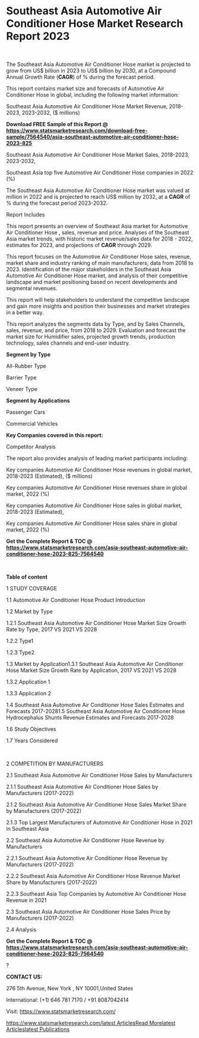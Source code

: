 <h1>Southeast Asia Automotive Air Conditioner Hose Market Research Report 2023</h1><br/><p>The Southeast Asia Automotive Air Conditioner Hose market is projected to grow from US$ billion in 2023 to US$ billion by 2030, at a Compound Annual Growth Rate (<strong>CAGR</strong>) of % during the forecast period.</p>
 
 
 
 <p>This report contains market size and forecasts of Automotive Air Conditioner Hose in global, including the following market information:</p>
 
 
 
 <p>Southeast Asia Automotive Air Conditioner Hose Market Revenue, 2018-2023, 2023-2032, ($ millions)</p>
 
 
 
 <p><strong>Download FREE Sample of this Report @ <a href="https://www.statsmarketresearch.com/download-free-sample/7564540/asia-southeast-automotive-air-conditioner-hose-2023-825">https://www.statsmarketresearch.com/download-free-sample/7564540/asia-southeast-automotive-air-conditioner-hose-2023-825</a></strong></p>
 
 
 
 <p>Southeast Asia Automotive Air Conditioner Hose Market Sales, 2018-2023, 2023-2032,</p>
 
 
 
 <p>Southeast Asia top five Automotive Air Conditioner Hose companies in 2022 (%)</p>
 
 
 
 <p>The Southeast Asia Automotive Air Conditioner Hose market was valued at million in 2022 and is projected to reach US$ million by 2032, at a <strong>CAGR</strong> of % during the forecast period 2023-2032.</p>
 
 
 
 <p>Report Includes</p>
 
 
 
 <p>This report presents an overview of Southeast Asia market for Automotive Air Conditioner Hose , sales, revenue and price. Analyses of the Southeast Asia market trends, with historic market revenue/sales data for 2018 - 2022, estimates for 2023, and projections of <strong>CAGR</strong> through 2029.</p>
 
 
 
 <p>This report focuses on the Automotive Air Conditioner Hose sales, revenue, market share and industry ranking of main manufacturers, data from 2018 to 2023. Identification of the major stakeholders in the Southeast Asia Automotive Air Conditioner Hose market, and analysis of their competitive landscape and market positioning based on recent developments and segmental revenues.</p>
 
 
 
 <p>This report will help stakeholders to understand the competitive landscape and gain more insights and position their businesses and market strategies in a better way.</p>
 
 
 
 <p>This report analyzes the segments data by Type, and by Sales Channels, sales, revenue, and price, from 2018 to 2029. Evaluation and forecast the market size for Humidifier sales, projected growth trends, production technology, sales channels and end-user industry.</p>
 
 
 
 <p><strong>Segment by Type</strong></p>
 
 
 
 <p>All-Rubber Type</p>
 
 
 
 <p>Barrier Type</p>
 
 
 
 <p>Veneer Type</p>
 
 
 
 <p><strong>Segment <strong><strong>by Applications</strong></strong></strong></p>
 
 
 
 <p>Passenger Cars</p>
 
 
 
 <p>Commercial Vehicles</p>
 
 
 
 <p><strong>Key Companies covered in this report:</strong></p>
 
 
 
 <p>Competitor Analysis</p>
 
 
 
 <p>The report also provides analysis of leading market participants including:</p>
 
 
 
 <p>Key companies Automotive Air Conditioner Hose revenues in global market, 2018-2023 (Estimated), ($ millions)</p>
 
 
 
 <p>Key companies Automotive Air Conditioner Hose revenues share in global market, 2022 (%)</p>
 
 
 
 <p>Key companies Automotive Air Conditioner Hose sales in global market, 2018-2023 (Estimated),</p>
 
 
 
 <p>Key companies Automotive Air Conditioner Hose sales share in global market, 2022 (%)</p>
 
 
 
 <div><b>Get the Complete Report & TOC @ <a href="https://www.statsmarketresearch.com/asia-southeast-automotive-air-conditioner-hose-2023-825-7564540">https://www.statsmarketresearch.com/asia-southeast-automotive-air-conditioner-hose-2023-825-7564540</a></b></div>
 
 
 
 <p><br />
 
 <b>Table of content</b></p>
 
 
 
 <p>1 STUDY COVERAGE<br />
 
 1.1 Automotive Air Conditioner Hose Product Introduction<br />
 
 1.2 Market by Type<br />
 
 1.2.1 Southeast Asia Automotive Air Conditioner Hose Market Size Growth Rate by Type, 2017 VS 2021 VS 2028<br />
 
 1.2.2 Type1<br />
 
 1.2.3 Type2<br />
 
 1.3 Market by Application1.3.1 Southeast Asia Automotive Air Conditioner Hose Market Size Growth Rate by Application, 2017 VS 2021 VS 2028<br />
 
 1.3.2 Application 1<br />
 
 1.3.3 Application 2<br />
 
 1.4 Southeast Asia Automotive Air Conditioner Hose Sales Estimates and Forecasts 2017-20281.5 Southeast Asia Automotive Air Conditioner Hose Hydrocephalus Shunts Revenue Estimates and Forecasts 2017-2028<br />
 
 1.6 Study Objectives<br />
 
 1.7 Years Considered<br />
 
 <br />
 
 2 COMPETITION BY MANUFACTURERS<br />
 
 2.1 Southeast Asia Automotive Air Conditioner Hose Sales by Manufacturers<br />
 
 2.1.1 Southeast Asia Automotive Air Conditioner Hose Sales by Manufacturers (2017-2022)<br />
 
 2.1.2 Southeast Asia Automotive Air Conditioner Hose Sales Market Share by Manufacturers (2017-2022)<br />
 
 2.1.3 Top Largest Manufacturers of Automotive Air Conditioner Hose in 2021 in Southeast Asia<br />
 
 2.2 Southeast Asia Automotive Air Conditioner Hose Revenue by Manufacturers<br />
 
 2.2.1 Southeast Asia Automotive Air Conditioner Hose Revenue by Manufacturers (2017-2022)<br />
 
 2.2.2 Southeast Asia Automotive Air Conditioner Hose Revenue Market Share by Manufacturers (2017-2022)<br />
 
 2.2.3 Southeast Asia Top Companies by Automotive Air Conditioner Hose Revenue in 2021<br />
 
 2.3 Southeast Asia Automotive Air Conditioner Hose Sales Price by Manufacturers (2017-2022)<br />
 
 2.4 Analysis</p>
 
 
 
 <div><b>Get the Complete Report & TOC @ <a href="https://www.statsmarketresearch.com/asia-southeast-automotive-air-conditioner-hose-2023-825-7564540">https://www.statsmarketresearch.com/asia-southeast-automotive-air-conditioner-hose-2023-825-7564540</a></b></div>
 
 
 
 <p>? </p>
 
 
 
 <p><b>CONTACT US:</b><br />
 
 276 5th Avenue, New York , NY 10001,United States<br />
 
 International: (+1) 646 781 7170 / +91 8087042414<br />
 
 Visit: <a href="https://www.statsmarketresearch.com/">https://www.statsmarketresearch.com/</a><br />
 
 <a href="https://gyeongbokgung.com">https://www.statsmarketresearch.com/</a><a href="https://hallyeomaritime.com">latest Articles</a><a href="https://jingwansa.com">Read More</a><a href="https://nguoiviet.jp/">latest Articles</a><a href="https://www.intelmarketresearch.com/">latest Publications</a></p>